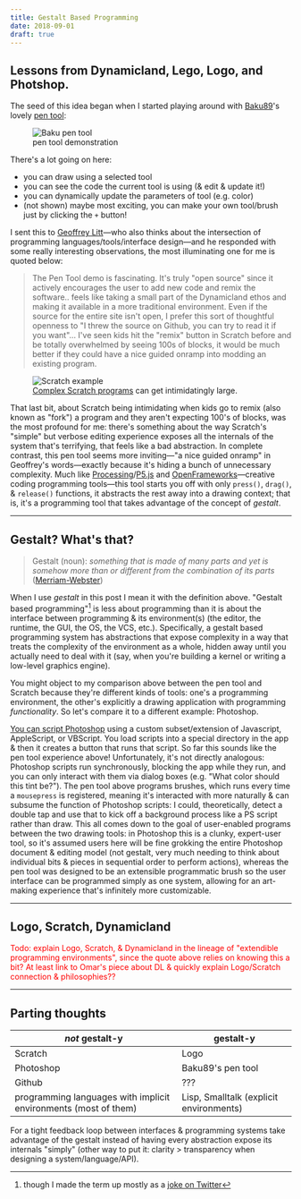 ```yaml
---
title: Gestalt Based Programming
date: 2018-09-01
draft: true
---
```


## Lessons from Dynamicland, Lego, Logo, and Photshop.

The seed of this idea began when I started playing around with [Baku89](https://twitter.com/_baku89)'s lovely [pen tool](https://s.baku89.com/pentool/):

<figure>
    <img src="../../assets/images/gestalt-based-programming/baku_pentool.gif" alt="Baku pen tool">
    <figcaption>pen tool demonstration</figcaption>
</figure>

There's a lot going on here:

- you can draw using a selected tool
- you can see the code the current tool is using (& edit & update it!)
- you can dynamically update the parameters of tool (e.g. color)
- (not shown) maybe most exciting, you can make your own tool/brush just by clicking the `+` button!

I sent this to [Geoffrey Litt](http://geoffreylitt.com/)—who also thinks about
the intersection of programming languages/tools/interface design—and he
responded with some really interesting observations, the most illuminating one
for me is quoted below:

> The Pen Tool demo is fascinating. It's truly "open source" since it actively
> encourages the user to add new code and remix the software.. feels like
> taking a small part of the Dynamicland ethos and making it available in a
> more traditional environment. Even if the source for the entire site isn't
> open, I prefer this sort of thoughtful openness to "I threw the source on
> Github, you can try to read it if you want"...  I've seen kids hit the
> "remix" button in Scratch before and be totally overwhelmed by seeing 100s of
> blocks, it would be much better if they could have a nice guided onramp into
> modding an existing program.

<figure>
<img src="../../assets/images/scratch-programming-interface-gaming.jpg" alt="Scratch example">
<figcaption> <a href="https://opensource.com/article/18/4/designing-game-scratch-open-jam">Complex Scratch programs</a> can get intimidatingly large.  </figcaption>
</figure>


That last bit, about Scratch being intimidating when kids go to remix (also
known as "fork") a program and they aren't expecting 100's of blocks, was the
most profound for me: there's something about the way Scratch's "simple" but
verbose editing experience exposes all the internals of the system that's
terrifying, that feels like a bad abstraction. In complete contrast, this pen
tool seems more inviting—"a nice guided onramp" in Geoffrey's words—exactly
because it's hiding a bunch of unnecessary complexity. Much like
[Processing](https://processing.org/)/[P5.js](https://p5js.org/) and
[OpenFrameworks](https://openframeworks.cc/)—creative coding programming
tools—this tool starts you off with only `press()`, `drag()`, & `release()`
functions, it abstracts the rest away into a drawing context; that is, it's a
programming tool that takes advantage of the concept of _gestalt_.

---

## Gestalt? What's that?

> Gestalt (noun): _something that is made of many parts and yet is somehow more than or different from the combination of its parts_ ([Merriam-Webster](https://www.merriam-webster.com/dictionary/gestalt))

When I use _gestalt_ in this post I mean it with the definition above. "Gestalt
based programming"[^1] is less
about programming than it is about the interface between
programming & its environment(s) (the editor, the runtime, the GUI, the OS, the
VCS, etc.). Specifically, a gestalt based programming system has abstractions
that expose complexity in a way that treats the complexity of the environment
as a whole, hidden away until you actually need to deal with it (say, when
you're building a kernel or writing a low-level graphics engine).

You might object to my comparison above between the pen tool and Scratch
because they're different kinds of tools: one's a programming environment, the
other's explicitly a drawing application with programming _functionality_. So let's compare it to a different example: Photoshop.

[You can script
Photoshop](https://www.adobe.com/devnet/photoshop/scripting.html) using a
custom subset/extension of Javascript, AppleScript, or VBScript. You load
scripts into a special directory in the app & then it creates a button that
runs that script. So far this sounds like the pen tool experience above!
Unfortunately, it's not directly analogous: Photoshop scripts run
synchronously, blocking the app while they run, and you can only interact with
them via dialog boxes (e.g. "What color should this tint be?"). The pen tool
above programs brushes, which runs every time a `mousepress` is registered,
meaning it's interacted with more naturally & can subsume the function of
Photoshop scripts: I could, theoretically, detect a double tap and use that to
kick off a background process like a PS script rather than draw. This all comes
down to the goal of user-enabled programs between the two drawing tools: in
Photoshop this is a clunky, expert-user tool, so it's assumed users here will
be fine grokking the entire Photoshop document & editing model (not gestalt,
very much needing to think about individual bits & pieces in sequential order
to perform actions), whereas the pen tool was designed to be an extensible
programmatic brush so the user interface can be programmed simply as one
system, allowing for an art-making experience that's infinitely more customizable.

---

## Logo, Scratch, Dynamicland

<div style="color: red">Todo: explain Logo, Scratch, & Dynamicland in the
lineage of "extendible programming environments", since the quote above relies on
knowing this a bit? At least link to Omar's piece about DL & quickly explain
Logo/Scratch connection & philosophies??</div>

----

## Parting thoughts

_not_ gestalt-y | gestalt-y
--- | ---
Scratch | Logo
Photoshop | Baku89's pen tool
Github | ???
programming languages with implicit environments (most of them) | Lisp, Smalltalk (explicit environments)


For a tight feedback loop between interfaces & programming systems take advantage of the gestalt instead of having every abstraction expose its internals "simply" (other way to put it: clarity > transparency when designing a system/language/API).

<!-- <div style="background&#45;color: #DAD"> -->
<!-- <img src="/assets/images/favicon.png" alt=""> -->
<!-- <img src="/assets/images/favicon&#45;white.png" alt=""> -->
<!-- <img src="/assets/images/circles_teal.svg" alt=""> -->
<!-- </div> -->

[^1]: though I made the term up mostly as a [joke on
Twitter](https://twitter.com/acwervo/status/1036014674754433027)
